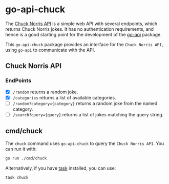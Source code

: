 # go-api-chuck

The [Chuck Norris API](https://api.chucknorris.io) is a simple web API with
several endpoints, which returns Chuck Norris jokes. It has no authentication
requirements, and hence is a good starting point for the development of the
[go-api](https://github.com/PJSoftware/go-api) package.

This `go-api-chuck` package provides an interface for the `Chuck Norris API`,
using `go-api` to communicate with the API.

## Chuck Norris API

### EndPoints

- [x] `/random` returns a random joke.
- [x] `/categories` returns a list of available categories.
- [ ] `/random?category={category}` returns a random joke from the named category.
- [ ] `/search?query={query}` returns a list of jokes matching the query string.

## cmd/chuck

The `chuck` command uses `go-api-chuck` to query the `Chuck Norris API`. You
can run it with:

```sh
go run ./cmd/chuck
```

Alternatively, if you have [task](https://taskfile.dev) installed, you can use:

```sh
task chuck
```
